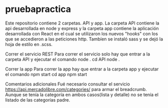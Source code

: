 # pruebapractica

Este repositorio contiene 2 carpetas. API y app. La carpeta API contiene la api desarrollada en node y express y la carpeta app contiene la aplicación desarrollada con React en el cual se utilizaron los nuevos "hooks" con los que se accedieron a las peticiones http. Tambíen se instaló sass y se dejó la hoja de estilo en .scss.

Correr el servicio REST
Para correr el servicio solo hay que entrar a la carpeta API y ejecutar el comando node .
cd API
node . 

Correr la app
Para correr la app hay que entrar a la carpeta app y ejecutar el comando npm start
cd app
npm start

Comentarios adicionales
Fué necesario consultar el servicio https://api.mercadolibre.com/categories/ para armar el breadcrumb. Aunque se tenía la categoría en ambos casos(lista y detalle) no se tenía el listado de las categorías padre.

